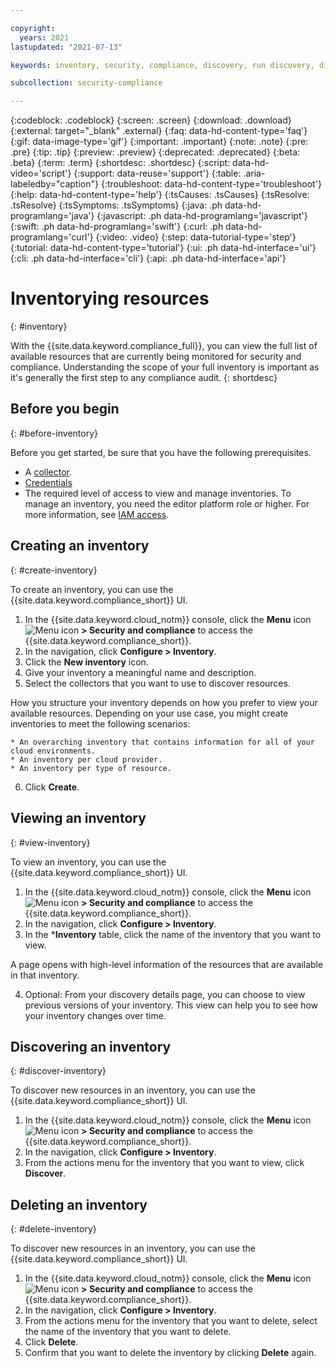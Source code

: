 ```yaml
---

copyright:
  years: 2021
lastupdated: "2021-07-13"

keywords: inventory, security, compliance, discovery, run discovery, discover resources

subcollection: security-compliance

---
```


{:codeblock: .codeblock}
{:screen: .screen}
{:download: .download}
{:external: target="_blank" .external}
{:faq: data-hd-content-type='faq'}
{:gif: data-image-type='gif'}
{:important: .important}
{:note: .note}
{:pre: .pre}
{:tip: .tip}
{:preview: .preview}
{:deprecated: .deprecated}
{:beta: .beta}
{:term: .term}
{:shortdesc: .shortdesc}
{:script: data-hd-video='script'}
{:support: data-reuse='support'}
{:table: .aria-labeledby="caption"}
{:troubleshoot: data-hd-content-type='troubleshoot'}
{:help: data-hd-content-type='help'}
{:tsCauses: .tsCauses}
{:tsResolve: .tsResolve}
{:tsSymptoms: .tsSymptoms}
{:java: .ph data-hd-programlang='java'}
{:javascript: .ph data-hd-programlang='javascript'}
{:swift: .ph data-hd-programlang='swift'}
{:curl: .ph data-hd-programlang='curl'}
{:video: .video}
{:step: data-tutorial-type='step'}
{:tutorial: data-hd-content-type='tutorial'}
{:ui: .ph data-hd-interface='ui'}
{:cli: .ph data-hd-interface='cli'}
{:api: .ph data-hd-interface='api'}



# Inventorying resources
{: #inventory}

With the {{site.data.keyword.compliance_full}}, you can view the full list of available resources that are currently being monitored for security and compliance. Understanding the scope of your full inventory is important as it's generally the first step to any compliance audit.
{: shortdesc}

## Before you begin
{: #before-inventory}

Before you get started, be sure that you have the following prerequisites.

- A [collector](/docs/security-compliance?topic=security-compliance-collector).
- [Credentials](/docs/security-compliance?topic=security-compliance-credentials)
- The required level of access to view and manage inventories. To manage an inventory, you need the editor platform role or higher. For more information, see [IAM access](/docs/security-compliance?topic=security-compliance-access-management).



## Creating an inventory
{: #create-inventory}

To create an inventory, you can use the {{site.data.keyword.compliance_short}} UI.

1. In the {{site.data.keyword.cloud_notm}} console, click the **Menu** icon ![Menu icon](../icons/icon_hamburger.svg) **> Security and compliance** to access the {{site.data.keyword.compliance_short}}.
2. In the navigation, click **Configure > Inventory**. 
3. Click the **New inventory** icon.
4. Give your inventory a meaningful name and description.
5. Select the collectors that you want to use to discover resources. 

  How you structure your inventory depends on how you prefer to view your available resources. Depending on your use case, you might create inventories to meet the following scenarios:

    * An overarching inventory that contains information for all of your cloud environments.
    * An inventory per cloud provider.
    * An inventory per type of resource. 

6. Click **Create**.


## Viewing an inventory
{: #view-inventory}

To view an inventory, you can use the {{site.data.keyword.compliance_short}} UI.

1. In the {{site.data.keyword.cloud_notm}} console, click the **Menu** icon ![Menu icon](../icons/icon_hamburger.svg) **> Security and compliance** to access the {{site.data.keyword.compliance_short}}.
2. In the navigation, click **Configure > Inventory**. 
3. In the ***Inventory** table, click the name of the inventory that you want to view. 

  A page opens with high-level information of the resources that are available in that inventory.

4. Optional: From your discovery details page, you can choose to view previous versions of your inventory. This view can help you to see how your inventory changes over time.



## Discovering an inventory
{: #discover-inventory}

To discover new resources in an inventory, you can use the {{site.data.keyword.compliance_short}} UI.

1. In the {{site.data.keyword.cloud_notm}} console, click the **Menu** icon ![Menu icon](../icons/icon_hamburger.svg) **> Security and compliance** to access the {{site.data.keyword.compliance_short}}.
2. In the navigation, click **Configure > Inventory**.
3. From the actions menu for the inventory that you want to view, click **Discover**.


## Deleting an inventory
{: #delete-inventory}

To discover new resources in an inventory, you can use the {{site.data.keyword.compliance_short}} UI.

1. In the {{site.data.keyword.cloud_notm}} console, click the **Menu** icon ![Menu icon](../icons/icon_hamburger.svg) **> Security and compliance** to access the {{site.data.keyword.compliance_short}}.
2. In the navigation, click **Configure > Inventory**.
3. From the actions menu for the inventory that you want to delete, select the name of the inventory that you want to delete.
4. Click **Delete**.
5. Confirm that you want to delete the inventory by clicking **Delete** again. 

